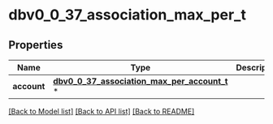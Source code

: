 # dbv0_0_37_association_max_per_t

## Properties
Name | Type | Description | Notes
------------ | ------------- | ------------- | -------------
**account** | [**dbv0_0_37_association_max_per_account_t**](dbv0_0_37_association_max_per_account.md) \* |  | [optional] 

[[Back to Model list]](../README.md#documentation-for-models) [[Back to API list]](../README.md#documentation-for-api-endpoints) [[Back to README]](../README.md)


